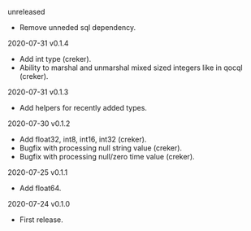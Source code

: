 unreleased
- Remove unneded sql dependency.

2020-07-31 v0.1.4
- Add int type (creker).
- Ability to marshal and unmarshal mixed sized integers like in qocql (creker).

2020-07-31 v0.1.3
- Add helpers for recently added types.

2020-07-30 v0.1.2
- Add float32, int8, int16, int32 (creker).
- Bugfix with processing null string value (creker).
- Bugfix with processing null/zero time value (creker).

2020-07-25 v0.1.1
  - Add float64.

2020-07-24 v0.1.0
  - First release.
